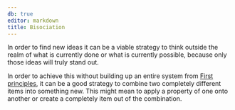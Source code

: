 ```yaml
---
db: true
editor: markdown
title: Bisociation
---
```


In order to find new ideas it can be a viable strategy to think outside
the realm of what is currently done or what is currently possible,
because only those ideas will truly stand out.

In order to achieve this without building up an entire system from
[First principles](/database/first_principles), it can be a good strategy to
combine two completely different items into something new. This might
mean to apply a property of one onto another or create a completely item
out of the combination.
